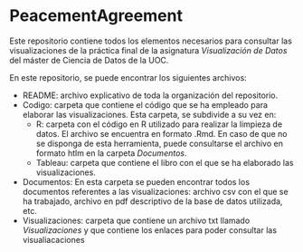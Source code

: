 # PeacementAgreement

Este repositorio contiene todos los elementos necesarios para consultar las visualizaciones de la práctica final de la asignatura *Visualización de Datos* del máster de Ciencia de Datos de la UOC.

En este repositorio, se puede encontrar los siguientes archivos:

  - README: archivo explicativo de toda la organización del repositorio.
  - Codigo: carpeta que contiene el código que se ha empleado para elaborar las visualizaciones. Esta carpeta, se subdivide a su vez en:
      - R: carpeta con el código en R utilizado para realizar la limpieza de datos. El archivo se encuentra en formato .Rmd. En caso de que no se disponga de esta herramienta,                puede consultarse el archivo en formato htlm en la carpeta *Documentos*.
      - Tableau: carpeta que contiene el libro con el que se ha elaborado las visualizaciones.
  - Documentos: En esta carpeta se pueden encontrar todos los documentos referentes a las visualizaciones: 
      archivo csv con el que se ha trabajado, archivo en pdf descriptivo de la     base de datos utilizada, etc.
  - Visualizaciones: carpeta que contiene un archivo txt llamado *Visualizaciones* y que contiene los enlaces para poder consultar las visualiacaciones

